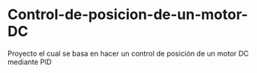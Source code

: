 # Control-de-posicion-de-un-motor-DC
Proyecto el cual se basa en hacer un control de posición de un motor DC mediante PID
